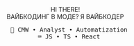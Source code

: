 <div align="center">
HI THERE!
<br>
ВАЙБКОДИНГ В МОДЕ? Я ВАЙБКОДЕР
<br>
<pre>
  💼 CMW • Analyst • Automatization
  ⌨️ JS • TS • React
</pre>
</div>

